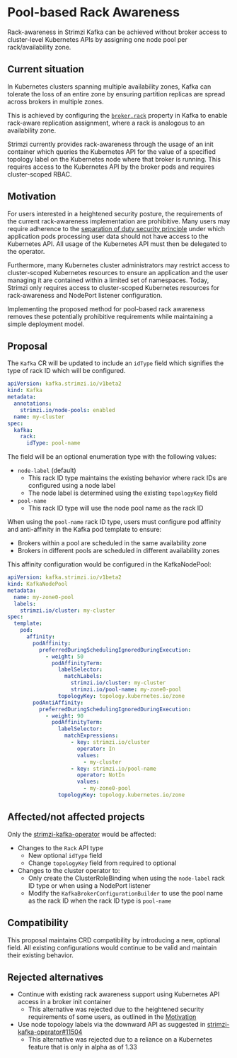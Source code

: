 # Pool-based Rack Awareness

Rack-awareness in Strimzi Kafka can be achieved without broker access to cluster-level Kubernetes APIs
by assigning one node pool per rack/availability zone.

## Current situation

In Kubernetes clusters spanning multiple availability zones, Kafka can tolerate the loss of an
entire zone by ensuring partition replicas are spread across brokers in multiple zones.

This is achieved by configuring the [`broker.rack`](https://kafka.apache.org/documentation/#brokerconfigs_broker.rack)
property in Kafka to enable rack-aware replication assignment, where a rack is analogous to an availability zone.

Strimzi currently provides rack-awareness through the usage of an init container which queries the
Kubernetes API for the value of a specified topology label on the Kubernetes node where that
broker is running.
This requires access to the Kubernetes API by the broker pods and requires cluster-scoped RBAC.

## Motivation

For users interested in a heightened security posture, the requirements of the current rack-awareness
implementation are prohibitive.
Many users may require adherence to the [separation of duty security principle](https://csrc.nist.gov/glossary/term/separation_of_duty)
under which application pods processing user data should not have access to the Kubernetes API.
All usage of the Kubernetes API must then be delegated to the operator.

Furthermore, many Kubernetes cluster administrators may restrict access to cluster-scoped Kubernetes
resources to ensure an application and the user managing it are contained within a limited set of namespaces.
Today, Strimzi only requires access to cluster-scoped Kubernetes resources for rack-awareness and NodePort
listener configuration.

Implementing the proposed method for pool-based rack awareness removes these potentially prohibitive
requirements while maintaining a simple deployment model.

## Proposal

The `Kafka` CR will be updated to include an `idType` field which signifies the type of rack ID
which will be configured.

```yaml
apiVersion: kafka.strimzi.io/v1beta2
kind: Kafka
metadata:
  annotations:
    strimzi.io/node-pools: enabled
  name: my-cluster
spec:
  kafka:
    rack:
      idType: pool-name
```

The field will be an optional enumeration type with the following values:

* `node-label` (default)
  * This rack ID type maintains the existing behavior where rack IDs are configured using a node label
  * The node label is determined using the existing `topologyKey` field
* `pool-name`
  * This rack ID type will use the node pool name as the rack ID

When using the `pool-name` rack ID type, users must configure pod affinity and anti-affinity in the Kafka
pod template to ensure:

* Brokers within a pool are scheduled in the same availability zone
* Brokers in different pools are scheduled in different availability zones

This affinity configuration would be configured in the KafkaNodePool:

```yaml
apiVersion: kafka.strimzi.io/v1beta2
kind: KafkaNodePool
metadata:
  name: my-zone0-pool
  labels:
    strimzi.io/cluster: my-cluster
spec:
  template:
    pod:
      affinity:
        podAffinity:
          preferredDuringSchedulingIgnoredDuringExecution:
            - weight: 50
              podAffinityTerm:
                labelSelector:
                  matchLabels:
                    strimzi.io/cluster: my-cluster
                    strimzi.io/pool-name: my-zone0-pool
                topologyKey: topology.kubernetes.io/zone
        podAntiAffinity:
          preferredDuringSchedulingIgnoredDuringExecution:
            - weight: 90
              podAffinityTerm:
                labelSelector:
                  matchExpressions:
                    - key: strimzi.io/cluster
                      operator: In
                      values:
                        - my-cluster
                    - key: strimzi.io/pool-name
                      operator: NotIn
                      values:
                        - my-zone0-pool
                topologyKey: topology.kubernetes.io/zone
```

## Affected/not affected projects

Only the [strimzi-kafka-operator](https://github.com/strimzi/strimzi-kafka-operator/) would be affected:

* Changes to the `Rack` API type
  * New optional `idType` field
  * Change `topologyKey` field from required to optional
* Changes to the cluster operator to:
  * Only create the ClusterRoleBinding when using the `node-label` rack ID type or when using a NodePort listener
  * Modify the `KafkaBrokerConfigurationBuilder` to use the pool name as the rack ID when the rack ID type is `pool-name`

## Compatibility

This proposal maintains CRD compatibility by introducing a new, optional field.
All existing configurations would continue to be valid and maintain their existing behavior.

## Rejected alternatives

* Continue with existing rack awareness support using Kubernetes API access in a broker init container
  * This alternative was rejected due to the heightened security requirements of some users, as outlined in the [Motivation](#motivation)
* Use node topology labels via the downward API as suggested in [strimzi-kafka-operator#11504](https://github.com/strimzi/strimzi-kafka-operator/issues/11504)
  * This alternative was rejected due to a reliance on a Kubernetes feature that is only in alpha as of 1.33
